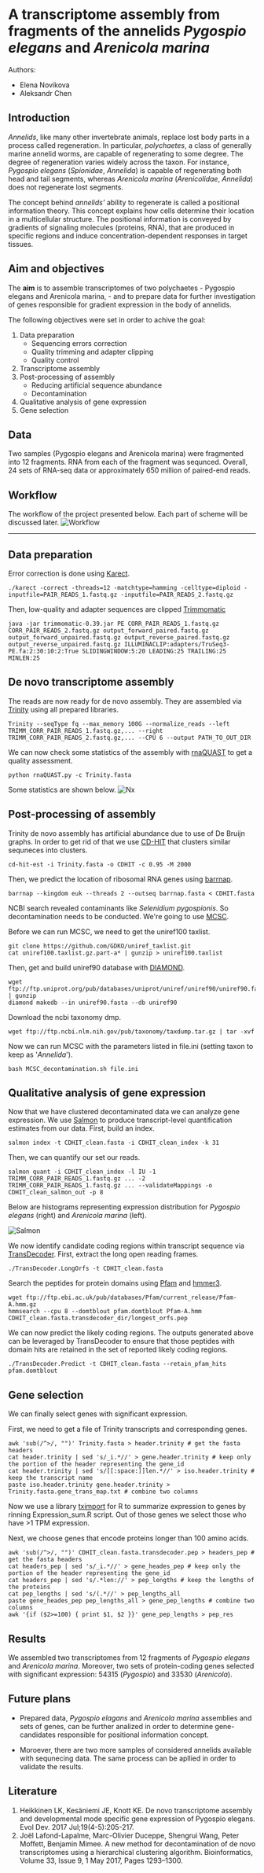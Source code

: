 # A transcriptome assembly from fragments of the annelids *Pygospio elegans* and *Arenicola marina* 

Authors:
* Elena Novikova
* Aleksandr Chen

## Introduction

*Annelids*, like many other invertebrate animals, replace lost body parts in a process called regeneration. In particular, *polychaetes*, a class of generally marine annelid worms, are capable of regenerating to some degree. The degree of regeneration varies widely across the taxon. For instance, *Pygospio elegans* (*Spionidae*, *Annelida*) is capable of regenerating both head and tail segments, whereas *Arenicola marina* (*Arenicolidae*, *Annelida*) does not regenerate lost segments. 

The concept behind *annelids’* ability to regenerate is called a positional information theory. This concept explains how cells determine their location in a multicellular structure. The positional information is conveyed by gradients of signaling molecules (proteins, RNA), that are produced in specific regions and induce concentration-dependent responses in target tissues.

## Aim and objectives

The **aim** is to assemble transcriptomes of two polychaetes - Pygospio elegans and Arenicola marina, - and to prepare data for further investigation of genes responsible for gradient expression in the body of annelids.

The following objectives were set in order to achive the goal:
1.  Data preparation 
    - Sequencing errors correction
    - Quality trimming and adapter clipping
    - Quality control 
2.  Transcriptome assembly
3.  Post-processing of assembly 
    - Reducing artificial sequence abundance
    - Decontamination
4.  Qualitative analysis of gene expression 
5.  Gene selection

## Data

Two samples (Pygospio elegans and Arenicola marina) were fragmented into 12 fragments. RNA from each of the fragment was sequnced. Overall, 24 sets of RNA-seq data or approximately 650 million of paired-end reads.

## Workflow
The workflow of the project presented below. Each part of scheme will be discussed later.
![Workflow](https://github.com/chensasha/TanscriptomeAssembly-Annelids/blob/main/Workflow.png)

---

## Data preparation
Error correction is done using [Karect](https://github.com/aminallam/karect).
```
./karect -correct -threads=12 -matchtype=hamming -celltype=diploid -inputfile=PAIR_READS_1.fastq.gz -inputfile=PAIR_READS_2.fastq.gz
```

Then, low-quality and adapter sequences are clipped
[Trimmomatic](http://www.usadellab.org/cms/?page=trimmomatic)
```
java -jar trimmomatic-0.39.jar PE CORR_PAIR_READS_1.fastq.gz CORR_PAIR_READS_2.fastq.gz output_forward_paired.fastq.gz output_forward_unpaired.fastq.gz output_reverse_paired.fastq.gz output_reverse_unpaired.fastq.gz ILLUMINACLIP:adapters/TruSeq3-PE.fa:2:30:10:2:True SLIDINGWINDOW:5:20 LEADING:25 TRAILING:25 MINLEN:25
```

## De novo transcriptome assembly

The reads are now ready for de novo assembly. They are assembled via [Trinity](https://github.com/trinityrnaseq/trinityrnaseq/wiki) using all prepared libraries.
```
Trinity --seqType fq --max_memory 100G --normalize_reads --left TRIMM_CORR_PAIR_READS_1.fastq.gz,... --right TRIMM_CORR_PAIR_READS_2.fastq.gz,... --CPU 6 --output PATH_TO_OUT_DIR
```

We can now check some statistics of the assembly with [rnaQUAST](https://github.com/ablab/rnaquast) to get a quality assessment.
```
python rnaQUAST.py -c Trinity.fasta
```

Some statistics are shown below.
![Nx](https://github.com/chensasha/TanscriptomeAssembly-Annelids/blob/main/rnaQUAST/Nx_Length.png)

## Post-processing of assembly 

Trinity de novo assembly has artificial abundance due to use of De Bruijn graphs. In order to get rid of that we use [CD-HIT](http://weizhong-lab.ucsd.edu/cd-hit/) that clusters similar sequneces into clusters.
```
cd-hit-est -i Trinity.fasta -o CDHIT -c 0.95 -M 2000
```

Then, we predict the location of ribosomal RNA genes using [barrnap](https://github.com/tseemann/barrnap).
```
barrnap --kingdom euk --threads 2 --outseq barrnap.fasta < CDHIT.fasta 
```
NCBI search revealed contaminants like *Selenidium pygospionis*. So decontamination needs to be conducted. We're going to use [MCSC](https://github.com/Lafond-LapalmeJ/MCSC_Decontamination). 

Before we can run MCSC, we need to get the uniref100 taxlist.
```
git clone https://github.com/GDKO/uniref_taxlist.git
cat uniref100.taxlist.gz.part-a* | gunzip > uniref100.taxlist
```

Then, get and build uniref90 database with [DIAMOND](https://github.com/bbuchfink/diamond).
```
wget ftp://ftp.uniprot.org/pub/databases/uniprot/uniref/uniref90/uniref90.fasta.gz | gunzip
diamond makedb --in uniref90.fasta --db uniref90
```

Download the ncbi taxonomy dmp.
```
wget ftp://ftp.ncbi.nlm.nih.gov/pub/taxonomy/taxdump.tar.gz | tar -xvf
```

Now we can run MCSC with the parameters listed in file.ini (setting taxon to keep as '*Annelida*').
```
bash MCSC_decontamination.sh file.ini
```

## Qualitative analysis of gene expression

Now that we have clustered decontaminated data we can analyze gene expression. We use [Salmon](https://github.com/COMBINE-lab/salmon) to produce transcript-level quantification estimates from our data. First, build an index.
```
salmon index -t CDHIT_clean.fasta -i CDHIT_clean_index -k 31 
```

Then, we can quantify our set our reads.
```
salmon quant -i CDHIT_clean_index -l IU -1 TRIMM_CORR_PAIR_READS_1.fastq.gz ... -2 TRIMM_CORR_PAIR_READS_1.fastq.gz ... --validateMappings -o CDHIT_clean_salmon_out -p 8
```
Below are histograms representing expression distribution for *Pygospio elegans* (right) and *Arenicola marina* (left).

![Salmon](https://github.com/chensasha/TanscriptomeAssembly-Annelids/blob/main/Salmon/Expression_histograms.png)

We now identify candidate coding regions within transcript sequence via [TransDecoder](https://github.com/TransDecoder/TransDecoder/wiki). First, extract the long open reading frames.
```
./TransDecoder.LongOrfs -t CDHIT_clean.fasta
```

Search the peptides for protein domains using [Pfam](http://pfam.xfam.org) and [hmmer3](https://www.ebi.ac.uk/Tools/hmmer/search/hmmscan).
```
wget ftp://ftp.ebi.ac.uk/pub/databases/Pfam/current_release/Pfam-A.hmm.gz
hmmsearch --cpu 8 --domtblout pfam.domtblout Pfam-A.hmm CDHIT_clean.fasta.transdecoder_dir/longest_orfs.pep
```

We can now predict the likely coding regions. The outputs generated above can be leveraged by TransDecoder to ensure that those peptides with domain hits are retained in the set of reported likely coding regions. 
```
./TransDecoder.Predict -t CDHIT_clean.fasta --retain_pfam_hits pfam.domtblout 
```

## Gene selection
We can finally select genes with significant expression. 

First, we need to get a file of Trinity transcripts and corresponding genes.
```
awk 'sub(/^>/, "")' Trinity.fasta > header.trinity # get the fasta headers
cat header.trinity | sed 's/_i.*//' > gene.header.trinity # keep only the portion of the header representing the gene_id
cat header.trinity | sed 's/[[:space:]]len.*//' > iso.header.trinity # keep the transcript name
paste iso.header.trinity gene.header.trinity > Trinity.fasta.gene_trans_map.txt # combine two columns
```
Now we use a library [tximport](https://bioconductor.org/packages/release/bioc/html/tximport.html) for R to summarize expression to genes by rinning Expression_sum.R script. Out of those genes we select those who have >1 TPM expression.

Next, we choose genes that encode proteins longer than 100 amino acids.
```
awk 'sub(/^>/, "")' CDHIT_clean.fasta.transdecoder.pep > headers_pep # get the fasta headers
cat headers_pep | sed 's/_i.*//' > gene_heades_pep # keep only the portion of the header representing the gene_id
cat headers_pep | sed 's/.*len://' > pep_lengths # keep the lengths of the proteins
cat pep_lengths | sed 's/(.*//' > pep_lengths_all 
paste gene_heades_pep pep_lengths_all > gene_pep_lengths # combine two columns
awk '{if ($2>=100) { print $1, $2 }}' gene_pep_lengths > pep_res 
```

## Results
We assembled two transcriptomes from 12 fragments of *Pygospio elegans* and *Arenicola marina*. Moreover, two sets of protein-coding genes selected with significant expression: 54315 (*Pygospio*) and 33530 (*Arenicola*).

## Future plans
* Prepared data, *Pygospio elagans* and *Arenicola marina* assemblies and sets of genes, can be further analized in order to determine gene-candidates responsible for positional information concept.

* Moroever, there are two more samples of considered annelids available with sequnecing data. The same process can be apllied in order to validate the results.

## Literature
1.  Heikkinen LK, Kesäniemi JE, Knott KE. De novo transcriptome assembly and developmental mode specific gene expression of Pygospio elegans. Evol Dev. 2017 Jul;19(4-5):205-217.
2.  Joël Lafond-Lapalme,  Marc-Olivier Duceppe,  Shengrui Wang,  Peter Moffett, Benjamin Mimee. A new method for decontamination of de novo transcriptomes using a hierarchical clustering algorithm. Bioinformatics, Volume 33, Issue 9, 1 May 2017, Pages 1293–1300.
